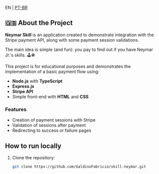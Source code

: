 EN | [PT-BR](README.md)

## 🇬🇧 About the Project

**Neymar Skill** is an application created to demonstrate integration with the Stripe payment API, along with some payment session validations.

The main idea is simple (and fun): you pay to find out if you have Neymar Jr.'s skills. 🕹️⚽

This project is for educational purposes and demonstrates the implementation of a basic payment flow using:

- **Node.js** with **TypeScript**
- **Express.js**
- **Stripe API**
- Simple front-end with **HTML** and **CSS**

### Features

- Creation of payment sessions with Stripe
- Validation of sessions after payment
- Redirecting to success or failure pages

## How to run locally

1. Clone the repository:
   ```bash
   git clone https://github.com/GaldinoFabricio/skill-neymar.git
   ```
